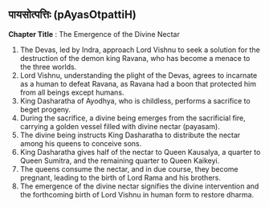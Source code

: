 ## पायसोत्पत्तिः (pAyasOtpattiH)

**Chapter Title** : The Emergence of the Divine Nectar

1. The Devas, led by Indra, approach Lord Vishnu to seek a solution for the destruction of the demon king Ravana, who has become a menace to the three worlds.
2. Lord Vishnu, understanding the plight of the Devas, agrees to incarnate as a human to defeat Ravana, as Ravana had a boon that protected him from all beings except humans.
3. King Dasharatha of Ayodhya, who is childless, performs a sacrifice to beget progeny.
4. During the sacrifice, a divine being emerges from the sacrificial fire, carrying a golden vessel filled with divine nectar (payasam).
5. The divine being instructs King Dasharatha to distribute the nectar among his queens to conceive sons.
6. King Dasharatha gives half of the nectar to Queen Kausalya, a quarter to Queen Sumitra, and the remaining quarter to Queen Kaikeyi.
7. The queens consume the nectar, and in due course, they become pregnant, leading to the birth of Lord Rama and his brothers.
8. The emergence of the divine nectar signifies the divine intervention and the forthcoming birth of Lord Vishnu in human form to restore dharma.
